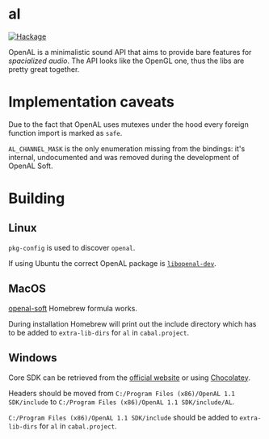 # al

[![Hackage](https://img.shields.io/badge/hackage-0.2.0.0-orange.svg?style=flat)](https://hackage.haskell.org/package/al)

OpenAL is a minimalistic sound API that aims to provide bare features for *spacialized audio*. The API looks
like the OpenGL one, thus the libs are pretty great together.

# Implementation caveats

Due to the fact that OpenAL uses mutexes under the hood every foreign function import
is marked as `safe`.

`AL_CHANNEL_MASK` is the only enumeration missing from the bindings: it's internal,
undocumented and was removed during the development of OpenAL Soft.

# Building

## Linux

`pkg-config` is used to discover `openal`.

If using Ubuntu the correct OpenAL package is
[`libopenal-dev`](https://packages.ubuntu.com/search?keywords=libopenal-dev).

## MacOS

[openal-soft](https://formulae.brew.sh/formula/openal-soft) Homebrew formula works.

During installation Homebrew will print out the include directory which has to be
added to `extra-lib-dirs` for `al` in `cabal.project`.

## Windows

Core SDK can be retrieved from the [official website](https://www.openal.org/downloads/)
or using [Chocolatey](https://community.chocolatey.org/packages/openalsdk).

Headers should be moved from `C:/Program Files (x86)/OpenAL 1.1 SDK/include` to
`C:/Program Files (x86)/OpenAL 1.1 SDK/include/AL`.

`C:/Program Files (x86)/OpenAL 1.1 SDK/include` should be added to
`extra-lib-dirs` for `al` in `cabal.project`.
